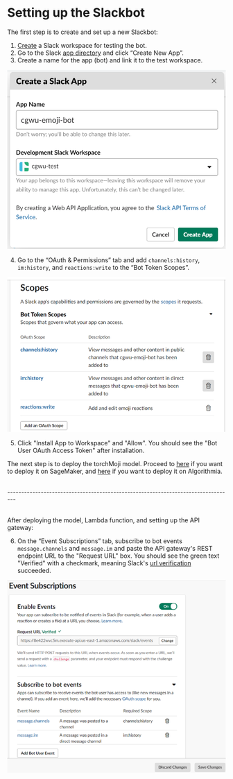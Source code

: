 # Setting up the Slackbot

The first step is to create and set up a new Slackbot:

1. [Create](https://slack.com/create) a Slack workspace for testing the bot.
2. Go to the Slack [app directory](https://api.slack.com/apps) and click “Create New App”.
3. Create a name for the app (bot) and link it to the test workspace.

<img src="https://github.com/cw75/torchMojiBot/blob/master/images/slack-create.png" alt="drawing" width="650"/>

4. Go to the “OAuth & Permissions” tab and add `channels:history`, `im:history`, and `reactions:write` to the “Bot Token Scopes”.

<img src="https://github.com/cw75/torchMojiBot/blob/master/images/slack-auth.png" alt="drawing" width="650"/>

5. Click "Install App to Workspace" and "Allow". You should see the "Bot User OAuth Access Token" after installation.

The next step is to deploy the torchMoji model. Proceed to [here](https://github.com/cw75/torchMojiBot/tree/master/deploy/sagemaker) if you want to deploy it on SageMaker, and [here](https://github.com/cw75/torchMojiBot/tree/master/deploy/algorithmia) if you want to deploy it on Algorithmia.


<br />
---------------------------------------------------------------------------------
<br /><br />

After deploying the model, Lambda function, and setting up the API gateway:

6. On the “Event Subscriptions” tab, subscribe to bot events `message.channels` and `message.im` and paste the API gateway's REST endpoint URL to the "Request URL" box. You should see the green text "Verified" with a checkmark, meaning Slack's [url verification](https://api.slack.com/events/url_verification) succeeded.

<img src="https://github.com/cw75/torchMojiBot/blob/master/images/slack-sub.png" alt="drawing" width="650"/>
